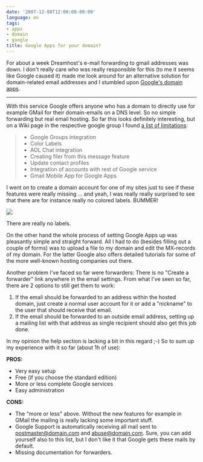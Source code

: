 ```yaml
---
date: '2007-12-08T12:00:00-00:00'
language: en
tags:
- apps
- domain
- google
title: Google Apps for your domain?
---
```



For about a week Dreamhost's e-mail forwarding to gmail addresses was down. I
don't really care who was really responsible for this (to me it seems like
Google caused it) made me look around for an alternative solution
for domain-related email addresses and I stumbled upon [Google's domain apps](http://www.google.com/a/).


-------------------------------

With this service Google offers anyone who has a domain to directly use for example GMail for their
domain-emails on a DNS level. So no simple forwarding but real email hosting.
So far this looks definitely interesting, but on a Wiki page in the 
respective google group I found [a list of limitations](http://groups.google.com/group/apps-discuss/web/features-gmail-has-but-the-paying-customers-of-google-apps-are-still-waiting-for):

>    * Google Groups integration 
>    * Color Labels
>    * AOL Chat integration
>    * Creating filer from this message feature
>    * Update contact profiles
>    * Integration of accounts with rest of Google service
>    * Gmail Mobile App for Google Apps

I went on to create a domain account for one of my sites just to see if these 
features were really missing ... and yeah, I was really really surprised
to see that there are for instance really no colored labels. BUMMER!

<div class="figure">
    <img src="/media/2007/googleapps_nolabels.png" />
    <p class="caption">There are really no labels.</p>
</div>

On the other hand the whole process of setting Google Apps up was pleasantly 
simple and straight forward. All I had to do (besides filling out a couple of
forms) was to upload a file to my domain and edit the MX-records of my domain.
For the latter Google also offers detailed tutorials for some of the
more well-known hosting companies out there.

Another problem I've faced so far were forwarders: There is no "Create a forwarder"
link anywhere in the email settings. From what I've seen so far, there are 
2 options to still get them to work:

1.  If the email should be forwarded to an address within the hosted domain, 
    just create a normal user account for it or add a "nickname" to the user
    that should receive that email.
2.  If the email should be forwarded to an outside email address, setting
    up a mailing list with that address as single recipient should also get
    this job done.
    
In my opinion the help section is lacking a bit in this regard ;-) So to 
sum up my experience with it so far (about 1h of use):

**PROS:**

*   Very easy setup
*   Free (if you choose the standard edition)
*   More or less complete Google services
*   Easy administration

**CONS:**

*   The "more or less" above. Without the new features for example in GMail
    the mailing is really lacking some important stuff.
*   Google Support is automatically receiving all mail sent to postmaster@domain.com
    and abuse@domain.com. Sure, you can add yourself also to this list, but
    I don't like it that Google gets these mails by default.
*   Missing documentation for forwarders.
